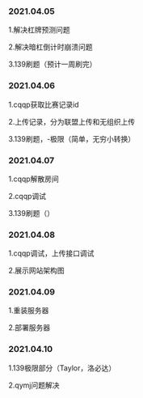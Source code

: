 ### 2021.04.05
1.解决杠牌预测问题

2.解决暗杠倒计时崩溃问题

3.139刷题（预计一周刷完）


### 2021.04.06
1.cqqp获取比赛记录id

2.上传记录，分为联盟上传和无组织上传

3.139刷题，-极限（简单，无穷小转换）


### 2021.04.07
1.cqqp解散房间

2.cqqp调试

3.139刷题（）


### 2021.04.08
1.cqqp调试，上传接口调试

2.展示网站架构图


### 2021.04.09
1.重装服务器

2.部署服务器


### 2021.04.10
1.139极限部分（Taylor，洛必达）

2.qymj问题解决
